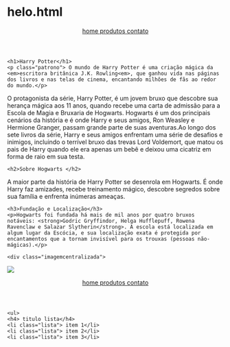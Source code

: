 # helo.html<!DOCTYPE html>
<!DOCTYPE html>
<html lang="pt-br">
<head>
    <meta charset="UTF-8">
    <meta http-equiv="X-UA-Compatible" content="IE=edge">
    <meta name="viewport" content="width=device-width, initial-scale=1.0">
    <title>título estrutural que aparece na aba do navegador</title>
    <link rel="stylesheet" href="Helo.css">
</head>

<body> 
    <header>
        <nav>
<a href="index.html"> home </a>
<a href="produtos.html"> produtos </a>
        <a href="link que voces quiserem de algum site"> contato </a>
        </nav>
    </header>
    
    <h1>Harry Potter</h1>
    <p class="patrono"> O mundo de Harry Potter é uma criação mágica da <em>escritora britânica J.K. Rowling<em>, que ganhou vida nas páginas dos livros e nas telas de cinema, encantando milhões de fãs ao redor do mundo.</p>
<p class="grifo">O protagonista da série, Harry Potter, é um jovem bruxo que descobre sua herança mágica aos 11 anos, quando recebe uma carta de admissão para a Escola de Magia e Bruxaria de Hogwarts. Hogwarts é um dos principais cenários da história e é onde Harry e seus amigos, Ron Weasley e Hermione Granger, passam grande parte de suas aventuras.Ao longo dos sete livros da série, Harry e seus amigos enfrentam uma série de desafios e inimigos, incluindo o terrível bruxo das trevas Lord Voldemort, que matou os pais de Harry quando ele era apenas um bebê e deixou uma cicatriz em forma de raio em sua testa.</p>
    
    <h2>Sobre Hogwarts </h2>
<p> A maior parte da história de Harry Potter se desenrola em Hogwarts. É onde Harry faz amizades, recebe treinamento mágico, descobre segredos sobre sua família e enfrenta inúmeras ameaças.</p>
    
    <h3>Fundação e Localização</h3>
    <p>Hogwarts foi fundada há mais de mil anos por quatro bruxos notáveis: <strong>Godric Gryffindor, Helga Hufflepuff, Rowena Ravenclaw e Salazar Slytherin</strong>. A escola está localizada em algum lugar da Escócia, e sua localização exata é protegida por encantamentos que a tornam invisível para os trouxas (pessoas não-mágicas).</p>
    
    <div class="imagemcentralizada">
<img class="imagem1" src="abertura.webp"><header>
        <nav>
<a href="index.html"> home </a>
<a href="produtos.html"> produtos </a>
        <a href="link que voces quiserem de algum site"> contato </a>
        </nav>
    </header>
    </div>

    <ul>
    <h4> titulo lista</h4>
    <li class="lista"> item 1</li>
    <li class="lista"> item 2</li>
    <li class="lista"> item 3</li>
</ul>

</body>
</html>


</body>
</html>
